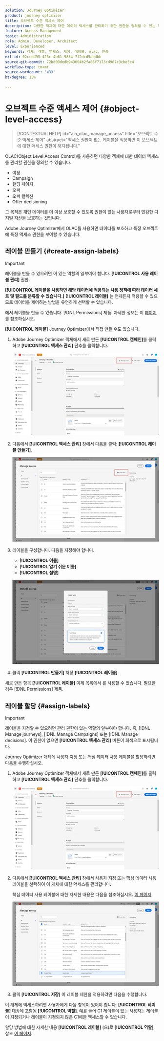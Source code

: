 ```yaml
---
solution: Journey Optimizer
product: journey optimizer
title: 오브젝트 수준 액세스 제어
description: 다양한 객체에 대한 데이터 액세스를 관리하기 위한 권한을 정의할 수 있는 객체 수준 액세스 제어에 대해 알아봅니다
feature: Access Management
topic: Administration
role: Admin, Developer, Architect
level: Experienced
keywords: 객체, 레벨, 액세스, 제어, 레이블, olac, 인증
exl-id: 02ccdd95-426c-4b61-9834-7f2dcd5abdbb
source-git-commit: 72bd00dedb943604b2fa85f7173cd967c3cbe5c4
workflow-type: tm+mt
source-wordcount: '433'
ht-degree: 15%

---
```


# 오브젝트 수준 액세스 제어 {#object-level-access}

>[!CONTEXTUALHELP]
>id="ajo_olac_manage_access"
>title="오브젝트 수준 액세스 제어"
>abstract="액세스 권한이 없는 레이블을 적용하면 이 오브젝트에 대한 액세스 권한이 해지됩니다."

OLAC(Object Level Access Control)를 사용하면 다양한 객체에 대한 데이터 액세스를 관리할 권한을 정의할 수 있습니다.

* 여정
* Campaign
* 랜딩 페이지
* 오퍼
* 오퍼 컬렉션
* Offer decisioning

그 목적은 개인 데이터를 더 이상 보호할 수 있도록 권한이 없는 사용자로부터 민감한 디지털 자산을 보호하는 것입니다.

Adobe Journey Optimizer에서 OLAC를 사용하면 데이터를 보호하고 특정 오브젝트에 특정 액세스 권한을 부여할 수 있습니다.

## 레이블 만들기 {#create-assign-labels}

>[!IMPORTANT]
>
>레이블을 만들 수 있으려면 이 있는 역할의 일부여야 합니다. **[!UICONTROL 사용 레이블 관리]** 권한.

**[!UICONTROL 레이블을 사용하면 해당 데이터에 적용되는 사용 정책에 따라 데이터 세트 및 필드를 분류할 수 있습니다.]** **[!UICONTROL 레이블]** 는 언제든지 적용할 수 있으므로 데이터를 제어하는 방법을 유연하게 선택할 수 있습니다.

에서 레이블을 만들 수 있습니다. [!DNL Permissions] 제품. 자세한 정보는 이 [페이지](https://experienceleague.adobe.com/docs/experience-platform/access-control/abac/permissions-ui/labels.html)를 참조하십시오.

**[!UICONTROL 레이블]** Journey Optimizer에서 직접 만들 수도 있습니다.

1. Adobe Journey Optimizer 객체에서 새로 만든 **[!UICONTROL 캠페인]**&#x200B;를 클릭하고 **[!UICONTROL 액세스 관리]** 단추를 클릭합니다.

   ![](assets/olac_1.png)

1. 다음에서 **[!UICONTROL 액세스 관리]** 창에서 다음을 클릭: **[!UICONTROL 레이블 만들기]**.

   ![](assets/olac_2.png)

1. 레이블을 구성합니다. 다음을 지정해야 합니다.
   * **[!UICONTROL 이름]**
   * **[!UICONTROL 알기 쉬운 이름]**
   * **[!UICONTROL 설명]**

   ![](assets/olac_3.png)

1. 클릭 **[!UICONTROL 만들기]** 저장 **[!UICONTROL 레이블]**.

새로 만든 항목 **[!UICONTROL 레이블]** 이제 목록에서 를 사용할 수 있습니다. 필요한 경우 [!DNL Permissions] 제품.

## 레이블 할당 {#assign-labels}

>[!IMPORTANT]
>
>레이블을 지정할 수 있으려면 관리 권한이 있는 역할의 일부여야 합니다. 즉, [!DNL Manage journeys], [!DNL Manage Campaigns] 또는 [!DNL Manage decisions]. 이 권한이 없으면 **[!UICONTROL 액세스 관리]** 버튼이 회색으로 표시됩니다.

Journey Optimizer 개체에 사용자 지정 또는 핵심 데이터 사용 레이블을 할당하려면 다음을 수행하십시오.

1. Adobe Journey Optimizer 객체에서 새로 만든 **[!UICONTROL 캠페인]**&#x200B;를 클릭하고 **[!UICONTROL 액세스 관리]** 단추를 클릭합니다.

   ![](assets/olac_1.png)

1. 다음에서 **[!UICONTROL 액세스 관리]** 창에서 사용자 지정 또는 핵심 데이터 사용 레이블을 선택하여 이 개체에 대한 액세스를 관리합니다.

   핵심 데이터 사용 레이블에 대한 자세한 내용은 다음을 참조하십시오. [이 페이지](https://experienceleague.adobe.com/docs/experience-platform/data-governance/labels/reference.html).

   ![](assets/olac_4.png)

1. 클릭 **[!UICONTROL 저장]** 이 레이블 제한을 적용하려면 다음을 수행합니다.

이 개체에 액세스하려면 사용자에게 다음 항목이 있어야 합니다. **[!UICONTROL 레이블]** 대상에 포함됨 **[!UICONTROL 역할]**.
예를 들어 C1 레이블이 있는 사용자는 레이블이 지정되거나 레이블이 지정되지 않은 C1에만 액세스할 수 있습니다.

할당 방법에 대한 자세한 내용 **[!UICONTROL 레이블]** (으)로 **[!UICONTROL 역할]**, 참조 [이 페이지](https://experienceleague.adobe.com/docs/experience-platform/access-control/abac/permissions-ui/permissions.html#manage-labels-for-a-role).
